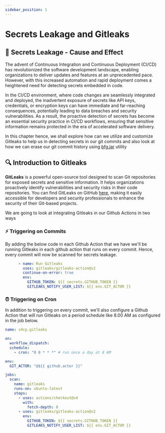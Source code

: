 ```yaml
---
sidebar_position: 1
---
```


# Secrets Leakage and Gitleaks

## 🚰 Secrets Leakage - Cause and Effect

The advent of Continuous Integration and Continuous Deployment (CI/CD) has revolutionized the software development landscape, enabling organizations to deliver updates and features at an unprecedented pace. However, with this increased automation and rapid deployment comes a heightened need for detecting secrets embedded in code.

In the CI/CD environment, where code changes are seamlessly integrated and deployed, the inadvertent exposure of secrets like API keys, credentials, or encryption keys can have immediate and far-reaching consequences, potentially leading to data breaches and security vulnerabilities. As a result, the proactive detection of secrets has become an essential security practice in CI/CD workflows, ensuring that sensitive information remains protected in the era of accelerated software delivery.

In this chapter hence, we shall explore how can we utilize and customize Gitleaks to help us in detecting secrets in our git commits and also look at how we can erase our git commit history using [bfg.jar](https://rtyley.github.io/bfg-repo-cleaner/) utility

## 🔍 Introduction to Gitleaks

**GitLeaks** is a powerful open-source tool designed to scan Git repositories for exposed secrets and sensitive information. It helps organizations proactively identify vulnerabilities and security risks in their code repositories. You can find GitLeaks on GitHub [here](https://github.com/zricethezav/gitleaks), making it easily accessible for developers and security professionals to enhance the security of their Git-based projects.

We are going to look at integrating Gitleaks in our Github Actions in two ways

### ⚡ Triggering on Commits

By adding the below code in each Github Action that we have we'll be running Gitleaks in each github action that runs on every commit. Hence, every commit will now be scanned for secrets leakage.

```yaml
      - name: Run Gitleaks
        uses: gitleaks/gitleaks-action@v2
        continue-on-error: true
        env:
          GITHUB_TOKEN: ${{ secrets.GITHUB_TOKEN }}
          GITLEAKS_NOTIFY_USER_LIST: ${{ env.GIT_ACTOR }}
```

### ⏰ Triggering on Cron

In addition to triggering on every commit, we'll also configure a Github Action that will run Gitleaks on a period schedule like 8.00 AM as configured in the job below.

```yaml
name: s4cp.gitleaks

on:
  workflow_dispatch:
  schedule:
    - cron: "0 8 * * *" # run once a day at 8 AM

env:
  GIT_ACTOR: "@${{ github.actor }}"

jobs:
  scan:
    name: gitleaks
    runs-on: ubuntu-latest
    steps:
      - uses: actions/checkout@v4
        with:
          fetch-depth: 0
      - uses: gitleaks/gitleaks-action@v2
        env:
          GITHUB_TOKEN: ${{ secrets.GITHUB_TOKEN }}
          GITLEAKS_NOTIFY_USER_LIST: ${{ env.GIT_ACTOR }}
```
